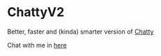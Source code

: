 # ChattyV2
Better, faster and (kinda) smarter version of [Chatty](https://github.com/Serbirial/chatty)<p>
Chat with me in [here](https://discord.gg/KZ3vXMg)
